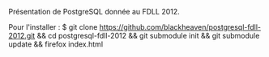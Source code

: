 Présentation de PostgreSQL donnée au FDLL 2012.

Pour l'installer :
$ git clone https://github.com/blackheaven/postgresql-fdll-2012.git && cd postgresql-fdll-2012 && git submodule init && git submodule update && firefox index.html
